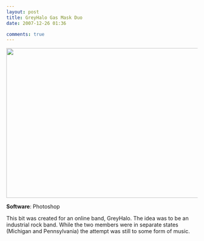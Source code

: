 ```yaml
---
layout: post
title: GreyHalo Gas Mask Duo
date: 2007-12-26 01:36

comments: true
---
```

<a href="http://www.cubelabmedia.com/wp-content/uploads/2011/06/gfx-gasmaskduo.jpg"><img class="aligncenter size-full wp-image-59" title="gfx-gasmaskduo" src="http://www.cubelabmedia.com/wp-content/uploads/2011/06/gfx-gasmaskduo.jpg" alt="" width="600" height="395" /></a>

<strong>Software</strong>: Photoshop

This bit was created for an online band, GreyHalo. The idea was to be an industrial rock band. While the two members were in separate states (Michigan and Pennsylvania) the attempt was still to some form of music.
